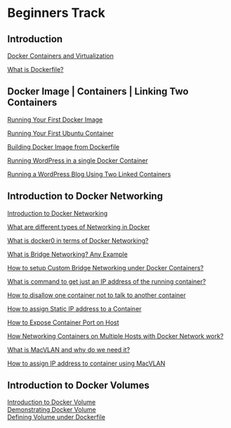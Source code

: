 # Beginners Track

## Introduction

[Docker Containers and Virtualization](https://github.com/ajeetraina/docker101/blob/master/beginners/VM_Containers.md)

[What is Dockerfile?](https://github.com/ajeetraina/docker101/blob/master/beginners/intro-to-dockerfile-003.md)

## Docker Image | Containers | Linking Two Containers

[Running Your First Docker Image](https://github.com/ajeetraina/docker101/blob/master/beginners/hello-world-001.md)

[Running Your First Ubuntu Container](https://github.com/ajeetraina/docker101/blob/master/beginners/first-ubuntu-container-002.md)

[Building Docker Image from Dockerfile](https://github.com/ajeetraina/docker101/blob/master/beginners/intro-to-dockerfile-003.md)

[Running WordPress in a single Docker Container](https://github.com/ajeetraina/docker101/tree/master/beginners/wordpress/single-node)

[Running a WordPress Blog Using Two Linked Containers](https://github.com/ajeetraina/docker101/tree/master/beginners/wordpress#running-a-wordpress-blog-using-two-linked-containerssingle-node-cluster)

## Introduction to Docker Networking 

[Introduction to Docker Networking](https://github.com/ajeetraina/docker101/blob/master/beginners/IntroToNetworkDocker.md)

[What are different types of Networking in Docker](https://github.com/ajeetraina/docker101/blob/master/beginners/IntroToNetworkDocker.md#what-are-different-types-of-networking-in-docker)

[What is docker0 in terms of Docker Networking?](https://github.com/ajeetraina/docker101/blob/master/beginners/IntroToNetworkDocker.md#what-is-docker0-in-terms-of-docker-networking)

[What is Bridge Networking? Any Example](https://github.com/ajeetraina/docker101/blob/master/beginners/Bridge-Networks.md)

[How to setup Custom Bridge Networking under Docker Containers?](https://github.com/ajeetraina/docker101/blob/master/beginners/Bridge-Networks.md#user-defined-bridge-network)

[What is command to get just an IP address of the running container?](https://github.com/ajeetraina/docker101/blob/master/beginners/Bridge-Networks.md#default-bridge-network)

[How to disallow one container not to talk to another container](https://github.com/ajeetraina/docker101/blob/master/beginners/Chap08.md#linux-network-namespace-introduction)

[How to assign Static IP address to a Container](https://github.com/ajeetraina/docker101/blob/master/beginners/IntroToNetworkDocker.md#1-how-to-assign-static-ip-address-to-a-container)

[How to Expose Container Port on Host](https://github.com/ajeetraina/docker101/blob/master/beginners/IntroToNetworkDocker.md#2-how-to-expose-container-port-on-host)

[How Networking Containers on Multiple Hosts with Docker Network work?](https://github.com/ajeetraina/docker101/blob/master/beginners/IntroToNetworkDocker.md#3-networking-containers-on-multiple-hosts-with-docker-network-work)

[What is MacVLAN and why do we need it?](https://github.com/ajeetraina/docker101/blob/master/beginners/MacVlan.md)

[How to assign IP address to container using MacVLAN](https://github.com/ajeetraina/docker101/blob/master/beginners/chap11.md#step-5-let-us-create-a-sample-docker-image-and-assign-statics-ipensure-that-it-is-from-free-pool)


## Introduction to Docker Volumes 

[Introduction to Docker Volume](https://github.com/ajeetraina/docker101/blob/master/beginners/IntroToDockerVolume.md)<br>
[Demonstrating Docker Volume](https://github.com/ajeetraina/docker101/blob/master/beginners/volume/demo-volume.md)<br>
[Defining Volume under Dockerfile](https://github.com/ajeetraina/docker101/blob/master/beginners/volume/volume-dockerfile.md)<br>
